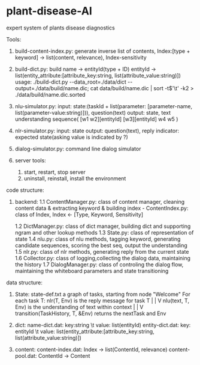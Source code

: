 # plant-disease-AI
expert system of plants disease diagnostics


Tools:
1. build-content-index.py: generate inverse list of contents, Index:[type + keyword] -> list(content, relevance), Index-sensitivity

2. build-dict.py: build name -> entityId(type + ID)  entityId -> list(entity_attribute:[attribute_key:string, list(attribute_value:string)])
   usage: ./build-dict.py --data_root=./data/dict --output=./data/build/name.dic; cat data/build/name.dic | sort -t$'\t' -k2 > ./data/build/name.dic.sorted


3. nlu-simulator.py: 
    input: state:(taskId + list(parameter: [parameter-name, list(parameter-value:string)])), question(text)
    output: state, text understanding sequence( [w1 w2][entityId] [w3][entityId] w4 w5 )

4. nlr-simulator.py:
    input: state
    output: question(text), reply indicator: expected state(asking value is indicated by ?)

5. dialog-simulator.py: command line dialog simulator

6. server tools:
    1) start, restart, stop server
    2) uninstall, reinstall, install the environment


code structure:
1. backend:
    1.1 ContentManager.py: class of content manager, cleaning content data & extracting keyword & building index
        - ContentIndex.py: class of Index, Index <- [Type, Keyword, Sensitivity]
        
    1.2 DictManager.py: class of dict manager, building dict and supporting ngram and other lookup methods
    1.3 State.py: class of representation of state
    1.4 nlu.py: class of nlu methods, tagging keyword, generating candidate sequences, scoring the best seq, output the understanding
    1.5 nlr.py: class of nlr methods, generating reply from the current state
    1.6 Collector.py: class of logging,collecting the dialog data, maintaining the history
    1.7 DialogManager.py: class of controling the dialog flow, maintaining the whiteboard parameters and state transitioning


data structure:
1. State: state-def.txt
    a graph of tasks, starting from node "Welcome"
    For each task T:
        nlr(T, Env) is the reply message for task T
        |
        |
        V
        nlu(text, T, Env) is the understanding of text within context
        |
        |
        V
        transition(TaskHistory, T, &Env) returns the nextTask and Env

2. dict:
    name-dict.dat: key:string \t value: list(entityId)
    entity-dict.dat: key: entityId \t value: list(entity_attribute:[attribute_key:string, list(attribute_value:string)])

3. content:
    content-index.dat: Index -> list(ContentId, relevance)
    content-pool.dat: ContentId -> Content

